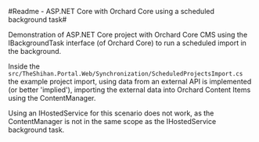 #Readme - ASP.NET Core with Orchard Core using a scheduled background task#

Demonstration of ASP.NET Core project with Orchard Core CMS using the IBackgroundTask interface (of Orchard Core) to run a scheduled import in the background.

Inside the `src/TheShihan.Portal.Web/Synchronization/ScheduledProjectsImport.cs` the example project import, using data from an external API is implemented (or better 'implied'), importing the external data into Orchard Content Items using the ContentManager.

Using an IHostedService for this scenario does not work, as the ContentManager is not in the same scope as the IHostedService background task.